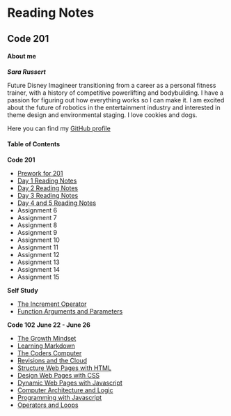 # Reading Notes
## Code 201
#### About me

***Sara Russert***

Future Disney Imagineer transitioning from a career as a personal fitness trainer, with a history of competitive powerlifting and bodybuilding. I have a passion for figuring out how everything works so I can make it. I am excited about the future of robotics in the entertainment industry and interested in theme design and environmental staging. I love cookies and dogs.

Here you can find my [GitHub profile](https://github.com/sarabeth-russert)

#### Table of Contents
**Code 201**
- [Prework for 201](class-01.md)
- [Day 1 Reading Notes](class-02.md)
- [Day 2 Reading Notes](class-03.md)
- [Day 3 Reading Notes](class-04.md)
- [Day 4 and 5 Reading Notes](class-05.md)
- Assignment 6
- Assignment 7
- Assignment 8
- Assignment 9
- Assignment 10
- Assignment 11
- Assignment 12
- Assignment 13
- Assignment 14
- Assignment 15

**Self Study**
- [The Increment Operator](https://sarabeth-russert.github.io/self-study-notes/increment_operator)
- [Function Arguments and Parameters](https://sarabeth-russert.github.io/self-study-notes/function_arguments)

**Code 102**
**June 22 - June 26**
- [The Growth Mindset](growth-mindset.md)
- [Learning Markdown](learning_markdown.md)
- [The Coders Computer](coders_computer.md)
- [Revisions and the Cloud](revisions_and_the_cloud.md)
- [Structure Web Pages with HTML](structure_web_pages_html.md)
- [Design Web Pages with CSS](design_web_pages_css.md)
- [Dynamic Web Pages with Javascript](dynamic_web_pages_javascript.md)
- [Computer Architecture and Logic](computer_architecture_logic.md)
- [Programming with Javascript](programming_with_javascript.md)
- [Operators and Loops](operators_and_loops.md)

